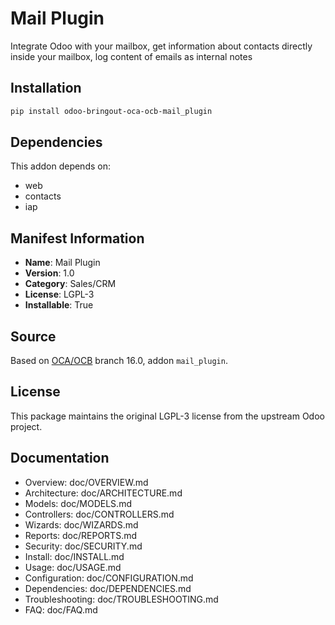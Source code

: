 # Mail Plugin

Integrate Odoo with your mailbox, get information about contacts directly inside your mailbox, log content of emails as internal notes

## Installation

```bash
pip install odoo-bringout-oca-ocb-mail_plugin
```

## Dependencies

This addon depends on:
- web
- contacts
- iap

## Manifest Information

- **Name**: Mail Plugin
- **Version**: 1.0
- **Category**: Sales/CRM
- **License**: LGPL-3
- **Installable**: True

## Source

Based on [OCA/OCB](https://github.com/OCA/OCB) branch 16.0, addon `mail_plugin`.

## License

This package maintains the original LGPL-3 license from the upstream Odoo project.

## Documentation

- Overview: doc/OVERVIEW.md
- Architecture: doc/ARCHITECTURE.md
- Models: doc/MODELS.md
- Controllers: doc/CONTROLLERS.md
- Wizards: doc/WIZARDS.md
- Reports: doc/REPORTS.md
- Security: doc/SECURITY.md
- Install: doc/INSTALL.md
- Usage: doc/USAGE.md
- Configuration: doc/CONFIGURATION.md
- Dependencies: doc/DEPENDENCIES.md
- Troubleshooting: doc/TROUBLESHOOTING.md
- FAQ: doc/FAQ.md

